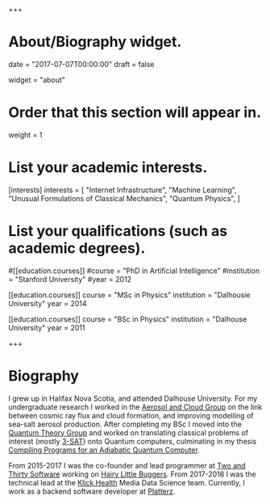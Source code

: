 +++
# About/Biography widget.

date = "2017-07-07T00:00:00"
draft = false

widget = "about"

# Order that this section will appear in.
weight = 1

# List your academic interests.
[interests]
  interests = [
	"Internet Infrastructure",
	"Machine Learning",
    "Unusual Formulations of Classical Mechanics",
    "Quantum Physics",
  ]

# List your qualifications (such as academic degrees).
#[[education.courses]]
  #course = "PhD in Artificial Intelligence"
  #institution = "Stanford University"
  #year = 2012

[[education.courses]]
  course = "MSc in Physics"
  institution = "Dalhousie University"
  year = 2014

[[education.courses]]
  course = "BSc in Physics"
  institution = "Dalhouse University"
  year = 2011
 
+++

# Biography
I grew up in Halifax Nova Scotia, and attended Dalhouse University.  For my undergraduate research I worked in the [Aerosol and Cloud Group](http://pierce.atmos.colostate.edu/) on the link between cosmic ray flux and cloud formation, and improving modelling of sea-salt aerosol production.  After completing my BSc I moved into the [Quantum Theory Group](http://quantum.phys.dal.ca/index.html) and worked on translating classical problems of interest (mostly [3-SAT](https://en.wikipedia.org/wiki/Boolean_satisfiability_problem#3-satisfiability)) onto Quantum computers, culminating in my thesis [Compiling Programs for an Adiabatic Quantum Computer](https://github.com/esnowkropla/eskthesis).

From 2015-2017 I was the co-founder and lead programmer at [Two and Thirty Software](http://twoandthirtysoftware.com) working on [Hairy Little Buggers](http://hairylittlebuggers.com). From 2017-2018 I was the technical lead at the [Klick Health](https://www.klick.com/) Media Data Science team. Currently, I work as a backend software developer at [Platterz](http://www.platterz.ca).
